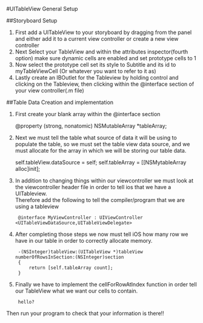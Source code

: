 #UITableView General Setup

##Storyboard Setup
1. First add a UITableView to your storyboard by dragging from the panel and either add it to a current view controller or create a new view controller
2. Next Select your TableView and within the attributes inspector(fourth option) make sure dynamic cells are enabled and set prototype cells to 1
3. Now select the prototype cell set its style to Subtitle and its id to myTableViewCell (Or whatever you want to refer to it as)
4. Lastly create an IBOutlet for the Tableview by holding control and clicking on the Tableview, then clicking within the @interface section of your view controller(.m file)

##Table Data Creation and implementation
1. First create your blank array within the @interface section


    @property (strong, nonatomic) NSMutableArray *tableArray;

2. Next we must tell the table what source of data it will be using to populate the table, so we must set the table view data source, and we must allocate for the array in which we will be storing our table data.


    self.tableView.dataSource = self;
    self.tableArray = [[NSMytableArray alloc]init];
    
3. In addition to changing things within our viewcontroller we must look at the viewcontroller header file in order to tell ios that we have a UITableview.</br>Therefore add the following to tell the compiler/program that we are using a tableview


        @interface MyViewController : UIViewController <UITableViewDataSource,UITableViewDelegate>

4. After completing those steps we now must tell iOS how many row we have in our table in order to correctly allocate memory.


        -(NSInteger)tableView:(UITableView *)tableView numberOfRowsInSection:(NSInteger)section 
        {
            return [self.tableArray count];
        }

5. Finally we have to implement the cellForRowAtIndex function in order tell our TableView what we want our cells to contain.


        hello?

Then run your program to check that your information is there!!
    
